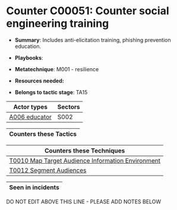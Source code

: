 # Counter C00051: Counter social engineering training

* **Summary**: Includes anti-elicitation training, phishing prevention education. 

* **Playbooks**: 

* **Metatechnique**: M001 - resilience

* **Resources needed:** 

* **Belongs to tactic stage**: TA15


| Actor types | Sectors |
| ----------- | ------- |
| [A006 educator](../generated_pages/actortypes/A006.md) | S002 |



| Counters these Tactics |
| ---------------------- |



| Counters these Techniques |
| ------------------------- |
| [T0010 Map Target Audience Information Environment](../generated_pages/techniques/T0010.md) |
| [T0012 Segment Audiences](../generated_pages/techniques/T0012.md) |



| Seen in incidents |
| ----------------- |


DO NOT EDIT ABOVE THIS LINE - PLEASE ADD NOTES BELOW